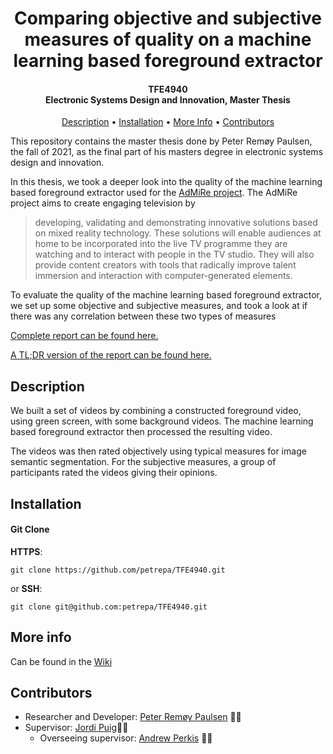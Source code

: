 <h1 align="center">
  Comparing objective and subjective measures of quality 
  on a machine learning based foreground extractor
</h1>

<h4 align="center">TFE4940<br>Electronic Systems Design and Innovation, Master Thesis</h4>

<p align="center">
  <a href="#description">Description</a> •
  <a href="#installation">Installation</a> •
  <a href="#more-info">More Info</a> •
  <a href="#contributors">Contributors</a>
</p>

This repository contains the master thesis done by Peter Remøy Paulsen, the fall of 2021, as the final part of his masters degree in electronic systems design and innovation. 

In this thesis, we took a deeper look into the quality of the machine learning based foreground extractor used for the [AdMiRe project](http://www.admire3d.eu/).
The AdMiRe project aims to create engaging television by
> developing, validating and demonstrating innovative solutions based on mixed reality technology. These solutions will enable audiences at home to be incorporated into the live TV programme they are watching and to interact with people in the TV studio. They will also provide content creators with tools that radically improve talent immersion and interaction with computer-generated elements.

To evaluate the quality of the machine learning based foreground extractor, we set up some objective and subjective measures, and took a look at if there was any correlation between these two types of measures

[Complete report can be found here.](https://ntnuopen.ntnu.no/ntnu-xmlui/handle/11250/2990816)

[A TL;DR version of the report can be found here.](https://github.com/petrepa/TFE4940/wiki/Report-TL;DR)

## Description
We built a set of videos by combining a constructed foreground video, using green screen, with some background videos. The machine learning based foreground extractor then processed the resulting video. 

The videos was then rated objectively using typical measures for image semantic segmentation.
For the subjective measures, a group of participants rated the videos giving their opinions.


## Installation

#### Git Clone
**HTTPS**:
```
git clone https://github.com/petrepa/TFE4940.git
```
or **SSH**:
```
git clone git@github.com:petrepa/TFE4940.git
```


## More info
Can be found in the [Wiki](https://github.com/petrepa/TFE4940/wiki)

## Contributors
* Researcher and Developer: [Peter Remøy Paulsen](https://github.com/petrepa) 👨‍🎓
* Supervisor: [Jordi Puig](https://www.ntnu.no/ansatte/jordi.puig)👨‍🔬
    * Overseeing supervisor: [Andrew Perkis](https://www.ntnu.edu/employees/andrew.perkis) 👨‍🏫

